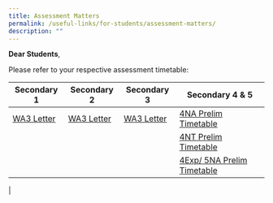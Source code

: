 ```yaml
---
title: Assessment Matters
permalink: /useful-links/for-students/assessment-matters/
description: ""
---
```

**Dear Students**, 

Please refer to your respective assessment timetable:

| Secondary 1 | Secondary 2 | Secondary 3 |  Secondary 4 & 5 |
| --------------| -------------- | -------------- | -------------- |
| [WA3 Letter](/files/2023%20sec%201%20wa3%20letter.pdf)     | [WA3 Letter ](/files/2023%20sec%202%20wa3%20letter.pdf)    | [WA3 Letter ](/files/2023%20sec%203%20wa3%20letter.pdf)     | [4NA Prelim Timetable](/files/2023%20prelims%204n-examination%20schedule%20v2.pdf) |
| | | |[4NT Prelim Timetable](/files/2023%20prelims%204nt%20examination%20schedule%20-18%20july.pdf) |
| | | | [4Exp/ 5NA Prelim Timetable](/files/2023-prelims-4e5n-examination%20schedule%20-v2.pdf) |
|